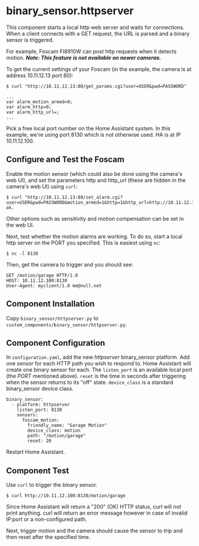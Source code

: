 # binary_sensor.httpserver

This component starts a local http web server and waits for connections. When a client connects with a GET request,
the URL is parsed and a binary sensor is triggered.

For example, Foscam FI8910W can post http requests when it detects motion.
***Note: This feature is not available on newer cameras.***

To get the current settings of your Foscam (in the example, the camera is at address 10.11.12.13 port 80):
```
$ curl "http://10.11.12.13:80/get_params.cgi?user=USER&pwd=PASSWORD"

...
var alarm_motion_armed=0;
var alarm_http=0;
var alarm_http_url=;
...

```

Pick a free local port number on the Home Assistant system. In this example, we're using port 8130 which is not otherwise used. HA is at IP 10.11.12.100.

## Configure and Test the Foscam

Enable the motion sensor (which could also be done using the camera's web UI), and
set the parameters http and http_url (these are hidden in the camera's web UI) using `curl`:
```
$ curl "http://10.11.12.13:80/set_alarm.cgi?user=USER&pwd=PASSWORD&motion_armed=1&http=1&http_url=http://10.11.12.100:8130/motion/garage"
ok.
```

Other options such as sensitivity and motion compensation can be set in the web UI.

Next, test whether the motion alarms are working. To do so, start a local http server
on the PORT you specified. This is easiest using `nc`:
```
$ nc -l 8130
```

Then, get the camera to trigger and you should see:
```
GET /motion/garage HTTP/1.0
HOST: 10.11.12.100:8130
User-Agent: myclient/1.0 me@null.net
```

## Component Installation
Copy `binary_sensor/httpserver.py` to `custom_components/binary_sensor/httpserver.py`.

## Component Configuration
In `configuration.yaml`, add the new _httpserver_ binary_sensor platform. Add one _sensor_ for each HTTP
path you wish to respond to. Home Assistant will create one binary sensor for each.
The `listen_port` is an available local port (the _PORT_ mentioned above).
`reset` is the time in seconds after triggering when the sensor returns to its "off" state.
`device_class` is a standard binary_sensor device class.

```
binary_sensor:
  - platform: httpserver
    listen_port: 8130
    sensors:
      foscam_motion:
        friendly_name: "Garage Motion"
        device_class: motion
        path: "/motion/garage"
        reset: 20
```

Restart Home Assistant.

## Component Test
Use `curl` to trigger the binary sensor.
```
$ curl http://10.11.12.100:8130/motion/garage
```
Since Home Assistant will return a "200" (OK) HTTP status, curl will not print anything. curl will return an
error message however in case of invalid IP:port or a non-configured path.

Next, trigger motion and the camera should cause the sensor to trip and then reset after the specified time.
